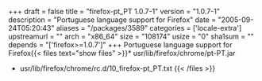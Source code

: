 +++
draft = false
title = "firefox-pt_PT 1.0.7-1"
version = "1.0.7-1"
description = "Portuguese language support for Firefox"
date = "2005-09-24T05:20:43"
aliases = "/packages/3589"
categories = ['locale-extra']
upstreamurl = ""
arch = "x86_64"
size = "108174"
usize = "0"
sha1sum = ""
depends = "['firefox>=1.0.7']"
+++
Portuguese language support for Firefox{{< files text="show files" >}}* usr/lib/firefox/chrome/pt-PT.jar
* usr/lib/firefox/chrome/rc.d/10_firefox-pt_PT.txt
{{< /files >}}